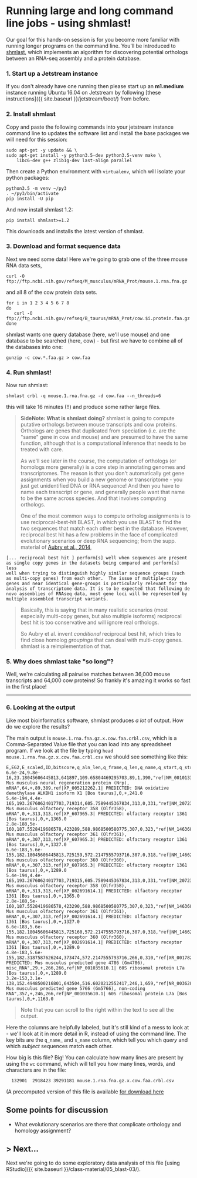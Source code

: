 # Running large and long command line jobs - using shmlast!

Our goal for this hands-on session is for you become more familiar with running longer programs
on the command line. You'll be introduced to
[shmlast](http://joss.theoj.org/papers/3cde54de7dfbcada7c0fc04f569b36c7), which implements
an algorithm for discovering potential orthologs between an RNA-seq assembly and a protein database.


### 1. Start up a Jetstream instance   
If you don't already have one running then please start up an **m1.medium** instance running Ubuntu 16.04 on Jetstream by following [these instructions]({{ site.baseurl }}/jetstream/boot/) from before.


### 2. Install shmlast

Copy and paste the following commands into your jetstream instance command line to updates the software list and install the base packages we will need for this session:

```
sudo apt-get -y update && \
sudo apt-get install -y python3.5-dev python3.5-venv make \
    libc6-dev g++ zlib1g-dev last-align parallel
```

Then create a Python environment with `virtualenv`, which will isolate your python packages:
```
python3.5 -m venv ~/py3
. ~/py3/bin/activate
pip install -U pip
```

And now install shmlast 1.2:
```
pip install shmlast>=1.2
```

This downloads and installs the latest version of shmlast.

### 3. Download and format sequence data

Next we need some data! Here we're going to grab one of the three
mouse RNA data sets,

```
curl -O ftp://ftp.ncbi.nih.gov/refseq/M_musculus/mRNA_Prot/mouse.1.rna.fna.gz
```

and all 8 of the cow protein data sets.

```
for i in 1 2 3 4 5 6 7 8
do
   curl -O ftp://ftp.ncbi.nih.gov/refseq/B_taurus/mRNA_Prot/cow.$i.protein.faa.gz
done
```

shmlast wants one query database (here, we'll use mouse) and one
database to be searched (here, cow) - but first we have to combine
all of the databases into one:

```
gunzip -c cow.*.faa.gz > cow.faa
```


### 4. Run shmlast!

Now run shmlast:
```
shmlast crbl -q mouse.1.rna.fna.gz -d cow.faa --n_threads=6
```
this will take 16 minutes (!!) and produce some rather large files.

> **SideNote: What is shmlast doing?**
shmlast is going to compute putative orthologs between mouse
transcripts and cow proteins.  Orthologs are genes that duplicated
from speciation (i.e. are the "same" gene in cow and mouse) and
are presumed to have the same function, although that is a computational
inference that needs to be treated with care.
>
> As we'll see later in the course, the computation of orthologs (or homologs more
generally) is a core step in annotating genomes and transcriptomes.
The reason is that you don't automatically get gene assignments when
you build a new genome or transcriptome - you just get unidentified
DNA or RNA sequence! And then you have to name each transcript or gene,
and generally people want that name to be the same across species.
And that involves computing orthologs.
>
> One of the most common ways to compute ortholog assignments is to use
reciprocal-best-hit BLAST, in which you use BLAST to find the two
sequences that match each other best in the database.  However,
reciprocal best hit has a few problems in the face of complicated
evolutionary scenarios or deep RNA sequencing; from the supp. material
of [Aubry et al., 2014](http://journals.plos.org/plosgenetics/article?id=10.1371/journal.pgen.1004365),
>
```
[... reciprocal best hit ] perform[s] well when sequences are present
as single copy genes in the datasets being compared and perform[s] less
well when trying to distinguish highly similar sequence groups (such
as multi-copy genes) from each other.  The issue of multiple-copy
genes and near identical gene-groups is particularly relevant for the
analysis of transcriptome data. It is to be expected that following de
novo assemblies of RNAseq data, most gene loci will be represented by
multiple assembled transcript variants.
```
>
> Basically, this is saying that in many realistic scenarios (most especially
multi-copy genes, but also multiple isoforms) reciprocal best hit is
too conservative and will ignore real orthologs.
>
> So Aubry et al. invent *conditional* reciprocal best hit, which tries
to find close homolog *groupings* that can deal with multi-copy genes.
shmlast is a reimplementation of that.


### 5. Why does shmlast take "so long"?

Well, we're calculating all pairwise matches between 36,000 mouse transcripts
and 64,000 cow proteins!  So frankly it's amazing it works so fast in the
first place!

----

### 6. Looking at the output

Like most bioinformatics software, shmlast produces *a lot* of output.
How do we explore the results?

The main output is `mouse.1.rna.fna.gz.x.cow.faa.crbl.csv`, which is a
Comma-Separated Value file that you can load into any spreadsheet
program.  If we look at the file by typing `head
mouse.1.rna.fna.gz.x.cow.faa.crbl.csv` we should see something like this:

```
E,EG2,E_scaled,ID,bitscore,q_aln_len,q_frame,q_len,q_name,q_start,q_strand,s_aln_len,s_len,s_name,s_start,s_strand,score
6.6e-24,9.8e-16,23.18045606445813,641897,109.65804469295703,89,1,390,"ref|NM_001013372.2| Mus musculus neural regeneration protein (Nrp), mRNA",64,+,89,389,ref|XP_005212262.1| PREDICTED: DNA oxidative demethylase ALKBH1 isoform X1 [Bos taurus],0,+,241.0
5.4e-194,4.4e-165,193.26760624017703,719314,605.7589445367834,313,0,331,"ref|NM_207235.1| Mus musculus olfactory receptor 358 (Olfr358), mRNA",0,+,313,313,ref|XP_607965.3| PREDICTED: olfactory receptor 1361 [Bos taurus],0,+,1365.0
2.8e-188,5e-160,187.5528419686578,423289,588.9868500580775,307,0,323,"ref|NM_146368.1| Mus musculus olfactory receptor 361 (Olfr361), mRNA",0,+,307,313,ref|XP_607965.3| PREDICTED: olfactory receptor 1361 [Bos taurus],0,+,1327.0
6.6e-183,5.6e-155,182.18045606445813,725159,572.2147555793716,307,0,318,"ref|NM_146622.1| Mus musculus olfactory receptor 360 (Olfr360), mRNA",0,+,307,313,ref|XP_607965.3| PREDICTED: olfactory receptor 1361 [Bos taurus],0,+,1289.0
5.4e-194,4.4e-165,193.26760624017703,719315,605.7589445367834,313,0,331,"ref|NM_207235.1| Mus musculus olfactory receptor 358 (Olfr358), mRNA",0,+,313,313,ref|XP_002691614.1| PREDICTED: olfactory receptor 1361 [Bos taurus],0,+,1365.0
2.8e-188,5e-160,187.5528419686578,423290,588.9868500580775,307,0,323,"ref|NM_146368.1| Mus musculus olfactory receptor 361 (Olfr361), mRNA",0,+,307,313,ref|XP_002691614.1| PREDICTED: olfactory receptor 1361 [Bos taurus],0,+,1327.0
6.6e-183,5.6e-155,182.18045606445813,725160,572.2147555793716,307,0,318,"ref|NM_146622.1| Mus musculus olfactory receptor 360 (Olfr360), mRNA",0,+,307,313,ref|XP_002691614.1| PREDICTED: olfactory receptor 1361 [Bos taurus],0,+,1289.0
4.8e-183,5.6e-155,182.3187587626244,373474,572.2147555793716,266,0,310,"ref|XR_001782298.1| PREDICTED: Mus musculus predicted gene 4786 (Gm4786), misc_RNA",29,+,266,266,ref|NP_001035610.1| 60S ribosomal protein L7a [Bos taurus],0,+,1289.0
3.2e-153,3.1e-138,152.4948500216801,643504,516.6020212552417,246,1,659,"ref|NR_003628.1| Mus musculus predicted gene 5766 (Gm5766), non-coding RNA",357,+,246,266,ref|NP_001035610.1| 60S ribosomal protein L7a [Bos taurus],0,+,1163.0
```

> Note that you can scroll to the right within the text to see all the output.

Here the columns are helpfully labeled, but it's still kind of a mess
to look at - we'll look at it in more detail in R, instead of using the
command line.  The key bits are the `q_name`_ and `s_name` column, which
tell you which *query* and which *subject* sequences match each other.

How big is this file? Big!  You can calculate how many lines are
present by using the `wc` command, which will tell you how many lines,
words, and characters are in the file:

```
  132901  2918423 39291181 mouse.1.rna.fna.gz.x.cow.faa.crbl.csv
```


(A precomputed version of this file is available [for download here]((https://github.com/ngs-docs/angus/raw/17a0ba3b1d915de90a5b8bd1fbc1027eba47baf8/_static/shmlast/mouse.1.rna.fna.gz.x.cow.faa.crbl.csv.gz).)



## Some points for discussion

* What evolutionary scenarios are there that complicate orthology and
  homology assignment?


## > Next...
Next we're going to do some exploratory data analysis of this file
[using RStudio]({{ site.baseurl }}/class-material/05_blast-03/).

